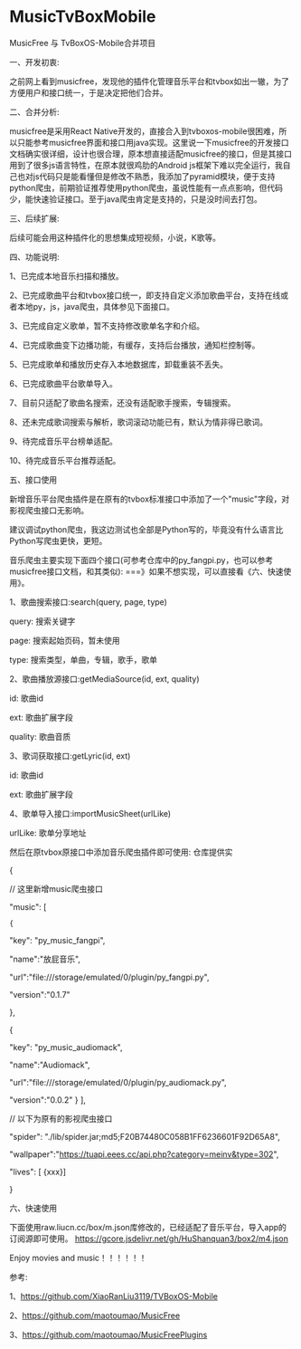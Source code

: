 # MusicTvBoxMobile
MusicFree 与 TvBoxOS-Mobile合并项目

一、开发初衷:

之前网上看到musicfree，发现他的插件化管理音乐平台和tvbox如出一辙，为了方便用户和接口统一，于是决定把他们合并。


二、合并分析:

musicfree是采用React Native开发的，直接合入到tvboxos-mobile很困难，所以只能参考musicfree界面和接口用java实现。这里说一下musicfree的开发接口文档确实很详细，设计也很合理，原本想直接适配musicfree的接口，但是其接口用到了很多js语言特性，在原本就很鸡肋的Android js框架下难以完全运行，我自己也对js代码只是能看懂但是修改不熟悉，我添加了pyramid模块，便于支持python爬虫，前期验证推荐使用python爬虫，虽说性能有一点点影响，但代码少，能快速验证接口。至于java爬虫肯定是支持的，只是没时间去打包。


三、后续扩展:

后续可能会用这种插件化的思想集成短视频，小说，K歌等。


四、功能说明:

1、已完成本地音乐扫描和播放。

2、已完成歌曲平台和tvbox接口统一，即支持自定义添加歌曲平台，支持在线或者本地py，js，java爬虫，具体参见下面接口。

3、已完成自定义歌单，暂不支持修改歌单名字和介绍。

4、已完成歌曲变下边播功能，有缓存，支持后台播放，通知栏控制等。

5、已完成歌单和播放历史存入本地数据库，卸载重装不丢失。

6、已完成歌曲平台歌单导入。

7、目前只适配了歌曲名搜索，还没有适配歌手搜索，专辑搜索。

8、还未完成歌词搜索与解析，歌词滚动功能已有，默认为情非得已歌词。

9、待完成音乐平台榜单适配。

10、待完成音乐平台推荐适配。


五、接口使用

新增音乐平台爬虫插件是在原有的tvbox标准接口中添加了一个"music"字段，对影视爬虫接口无影响。

建议调试python爬虫，我这边测试也全部是Python写的，毕竟没有什么语言比Python写爬虫更快，更短。


音乐爬虫主要实现下面四个接口(可参考仓库中的py_fangpi.py，也可以参考musicfree接口文档，和其类似):
===》如果不想实现，可以直接看《六、快速使用》。

1、歌曲搜索接口:search(query, page, type)

query: 搜索关键字

page: 搜索起始页码，暂未使用

type: 搜索类型，单曲，专辑，歌手，歌单

2、歌曲播放源接口:getMediaSource(id, ext, quality)

id: 歌曲id

ext: 歌曲扩展字段

quality: 歌曲音质

3、歌词获取接口:getLyric(id, ext)

id: 歌曲id

ext: 歌曲扩展字段

4、歌单导入接口:importMusicSheet(urlLike)

urlLike: 歌单分享地址


然后在原tvbox原接口中添加音乐爬虫插件即可使用:
仓库提供实

{

  // 这里新增music爬虫接口

 "music": [ 

    { 

   "key": "py_music_fangpi", 

   "name":"放屁音乐", 

   "url":"file:///storage/emulated/0/plugin/py_fangpi.py", 

   "version":"0.1.7" 

  }, 

  { 
	
   "key": "py_music_audiomack", 
	
   "name":"Audiomack", 

   "url":"file:///storage/emulated/0/plugin/py_audiomack.py", 
	
   "version":"0.0.2" 
		} 
	], 

// 以下为原有的影视爬虫接口

"spider": "./lib/spider.jar;md5;F20B74480C058B1FF6236601F92D65A8", 

"wallpaper":"https://tuapi.eees.cc/api.php?category=meinv&type=302", 

"lives": [ {xxx}]

}

六、快速使用

下面使用raw.liucn.cc/box/m.json库修改的，已经适配了音乐平台，导入app的订阅源即可使用。
https://gcore.jsdelivr.net/gh/HuShanquan3/box2/m4.json

Enjoy movies and music！！！！！！


参考:

1、https://github.com/XiaoRanLiu3119/TVBoxOS-Mobile

2、https://github.com/maotoumao/MusicFree

3、https://github.com/maotoumao/MusicFreePlugins
